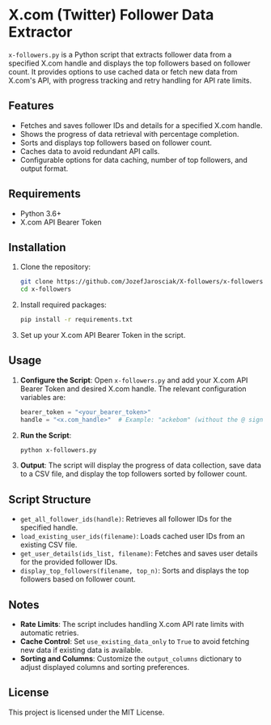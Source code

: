 
# X.com (Twitter) Follower Data Extractor

`x-followers.py` is a Python script that extracts follower data from a specified X.com handle and displays the top followers based on follower count. It provides options to use cached data or fetch new data from X.com's API, with progress tracking and retry handling for API rate limits.

## Features

- Fetches and saves follower IDs and details for a specified X.com handle.
- Shows the progress of data retrieval with percentage completion.
- Sorts and displays top followers based on follower count.
- Caches data to avoid redundant API calls.
- Configurable options for data caching, number of top followers, and output format.

## Requirements

- Python 3.6+
- X.com API Bearer Token

## Installation

1. Clone the repository:
   ```bash
   git clone https://github.com/JozefJarosciak/X-followers/x-followers.git
   cd x-followers
   ```

2. Install required packages:
   ```bash
   pip install -r requirements.txt
   ```

3. Set up your X.com API Bearer Token in the script.

## Usage

1. **Configure the Script**: Open `x-followers.py` and add your X.com API Bearer Token and desired X.com handle. The relevant configuration variables are:

   ```python
   bearer_token = "<your_bearer_token>"
   handle = "<x.com_handle>"  # Example: "ackebom" (without the @ sign)
   ```

2. **Run the Script**:
   ```bash
   python x-followers.py
   ```

3. **Output**: The script will display the progress of data collection, save data to a CSV file, and display the top followers sorted by follower count.

## Script Structure

- `get_all_follower_ids(handle)`: Retrieves all follower IDs for the specified handle.
- `load_existing_user_ids(filename)`: Loads cached user IDs from an existing CSV file.
- `get_user_details(ids_list, filename)`: Fetches and saves user details for the provided follower IDs.
- `display_top_followers(filename, top_n)`: Sorts and displays the top followers based on follower count.

## Notes

- **Rate Limits**: The script includes handling X.com API rate limits with automatic retries.
- **Cache Control**: Set `use_existing_data_only` to `True` to avoid fetching new data if existing data is available.
- **Sorting and Columns**: Customize the `output_columns` dictionary to adjust displayed columns and sorting preferences.

## License

This project is licensed under the MIT License.

